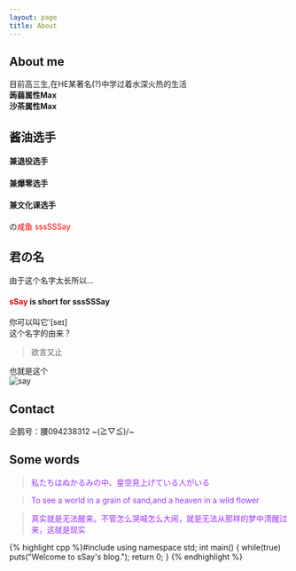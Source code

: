 ```yaml
---
layout: page
title: About
---
```

## About me
目前高三生,在HE某著名(?)中学过着水深火热的生活  
**蒟蒻属性Max**   
**沙茶属性Max**   
## 酱油选手  
#### 兼退役选手   
#### 兼爆零选手   
#### 兼文化课选手  
の<font color = "#EE0000">咸鱼 sssSSSay</font>   
## 君の名   
由于这个名字太长所以...   
#### <font color = "#EE0000">sSay</font> is short for sssSSSay
你可以叫它'[seɪ]   
这个名字的由来？
> 欲言又止  

也就是这个   
![say](http://imglf1.nosdn.127.net/img/L3owcXMvOE5FVmh1RUIvVkZPRmpZdzdFRjRaekhQYm8zTHVXdjRFYjJ0dGJmd2JWTW9QclVnPT0.png?imageView&thumbnail=500x0&quality=96&stripmeta=0&type=jpg)   
## Contact
企鹅号：腰094238312
~\(≧▽≦)/~   
## Some words
><font color = "#9B30FF">私たちはぬかるみの中、星空見上げている人がいる</font>

><font color = "#9B30FF">To see a world in a grain of sand,and a heaven in a wild flower</font>

><font color = "#9B30FF">真实就是无法醒来。不管怎么哭喊怎么大闹，就是无法从那样的梦中清醒过来，这就是现实</font>


{% highlight cpp %}#include <iostream>
using namespace std;
int main() {
  while(true) puts("Welcome to sSay's blog.");
  return 0;
}
{% endhighlight %}
